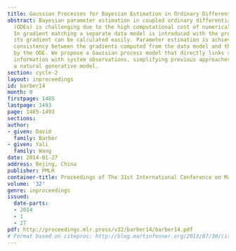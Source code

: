 ```yaml
---
title: Gaussian Processes for Bayesian Estimation in Ordinary Differential Equations
abstract: Bayesian parameter estimation in coupled ordinary differential equations
  (ODEs) is challenging due to the high computational cost of numerical integration.
  In gradient matching a separate data model is introduced with the property that
  its gradient can be calculated easily. Parameter estimation is achieved by requiring
  consistency between the gradients computed from the data model and those specified
  by the ODE. We propose a Gaussian process model that directly links state derivative
  information with system observations, simplifying previous approaches and providing
  a natural generative model.
section: cycle-2
layout: inproceedings
id: barber14
month: 0
firstpage: 1485
lastpage: 1493
page: 1485-1493
sections: 
author:
- given: David
  family: Barber
- given: Yali
  family: Wang
date: 2014-01-27
address: Bejing, China
publisher: PMLR
container-title: Proceedings of The 31st International Conference on Machine Learning
volume: '32'
genre: inproceedings
issued:
  date-parts:
  - 2014
  - 1
  - 27
pdf: http://proceedings.mlr.press/v32/barber14/barber14.pdf
# Format based on citeproc: http://blog.martinfenner.org/2013/07/30/citeproc-yaml-for-bibliographies/
---
```

